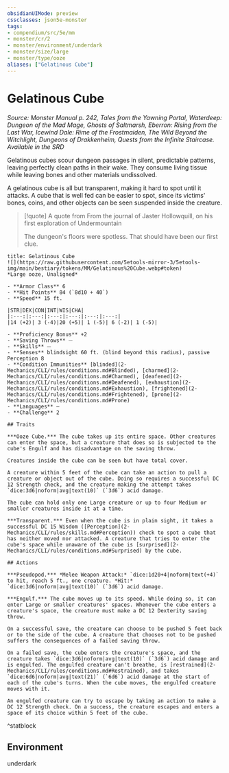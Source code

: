 ```yaml
---
obsidianUIMode: preview
cssclasses: json5e-monster
tags:
- compendium/src/5e/mm
- monster/cr/2
- monster/environment/underdark
- monster/size/large
- monster/type/ooze
aliases: ["Gelatinous Cube"]
---
```

# Gelatinous Cube
*Source: Monster Manual p. 242, Tales from the Yawning Portal, Waterdeep: Dungeon of the Mad Mage, Ghosts of Saltmarsh, Eberron: Rising from the Last War, Icewind Dale: Rime of the Frostmaiden, The Wild Beyond the Witchlight, Dungeons of Drakkenheim, Quests from the Infinite Staircase. Available in the <span title='Systems Reference Document (5.1)'>SRD</span>*  

Gelatinous cubes scour dungeon passages in silent, predictable patterns, leaving perfectly clean paths in their wake. They consume living tissue while leaving bones and other materials undissolved.

A gelatinous cube is all but transparent, making it hard to spot until it attacks. A cube that is well fed can be easier to spot, since its victims' bones, coins, and other objects can be seen suspended inside the creature.

> [!quote] A quote from From the journal of Jaster Hollowquill, on his first exploration of Undermountain  
> 
> The dungeon's floors were spotless. That should have been our first clue.


```ad-statblock
title: Gelatinous Cube
![](https://raw.githubusercontent.com/5etools-mirror-3/5etools-img/main/bestiary/tokens/MM/Gelatinous%20Cube.webp#token)
*Large ooze, Unaligned*

- **Armor Class** 6
- **Hit Points** 84 (`8d10 + 40`)
- **Speed** 15 ft.

|STR|DEX|CON|INT|WIS|CHA|
|:---:|:---:|:---:|:---:|:---:|:---:|
|14 (+2)| 3 (-4)|20 (+5)| 1 (-5)| 6 (-2)| 1 (-5)|

- **Proficiency Bonus** +2
- **Saving Throws** ⏤
- **Skills** ⏤
- **Senses** blindsight 60 ft. (blind beyond this radius), passive Perception 8
- **Condition Immunities** [blinded](2-Mechanics/CLI/rules/conditions.md#Blinded), [charmed](2-Mechanics/CLI/rules/conditions.md#Charmed), [deafened](2-Mechanics/CLI/rules/conditions.md#Deafened), [exhaustion](2-Mechanics/CLI/rules/conditions.md#Exhaustion), [frightened](2-Mechanics/CLI/rules/conditions.md#Frightened), [prone](2-Mechanics/CLI/rules/conditions.md#Prone)
- **Languages** —
- **Challenge** 2

## Traits

***Ooze Cube.*** The cube takes up its entire space. Other creatures can enter the space, but a creature that does so is subjected to the cube's Engulf and has disadvantage on the saving throw.

Creatures inside the cube can be seen but have total cover.

A creature within 5 feet of the cube can take an action to pull a creature or object out of the cube. Doing so requires a successful DC 12 Strength check, and the creature making the attempt takes `dice:3d6|noform|avg|text(10)` (`3d6`) acid damage.

The cube can hold only one Large creature or up to four Medium or smaller creatures inside it at a time.

***Transparent.*** Even when the cube is in plain sight, it takes a successful DC 15 Wisdom ([Perception](2-Mechanics/CLI/rules/skills.md#Perception)) check to spot a cube that has neither moved nor attacked. A creature that tries to enter the cube's space while unaware of the cube is [surprised](2-Mechanics/CLI/rules/conditions.md#Surprised) by the cube.

## Actions

***Pseudopod.*** *Melee Weapon Attack:* `dice:1d20+4|noform|text(+4)` to hit, reach 5 ft., one creature. *Hit:* `dice:3d6|noform|avg|text(10)` (`3d6`) acid damage.

***Engulf.*** The cube moves up to its speed. While doing so, it can enter Large or smaller creatures' spaces. Whenever the cube enters a creature's space, the creature must make a DC 12 Dexterity saving throw.

On a successful save, the creature can choose to be pushed 5 feet back or to the side of the cube. A creature that chooses not to be pushed suffers the consequences of a failed saving throw.

On a failed save, the cube enters the creature's space, and the creature takes `dice:3d6|noform|avg|text(10)` (`3d6`) acid damage and is engulfed. The engulfed creature can't breathe, is [restrained](2-Mechanics/CLI/rules/conditions.md#Restrained), and takes `dice:6d6|noform|avg|text(21)` (`6d6`) acid damage at the start of each of the cube's turns. When the cube moves, the engulfed creature moves with it.

An engulfed creature can try to escape by taking an action to make a DC 12 Strength check. On a success, the creature escapes and enters a space of its choice within 5 feet of the cube.
```
^statblock

## Environment

underdark